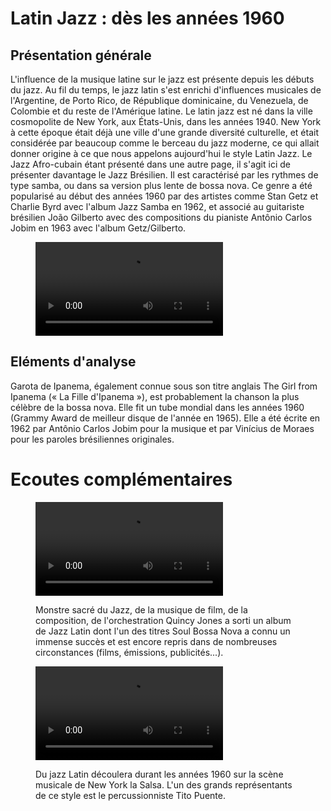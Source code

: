 # Latin Jazz : dès les années 1960

## Présentation générale
L'influence de la musique latine sur le jazz est présente depuis les débuts du jazz. Au fil du temps, le jazz latin s'est enrichi d'influences musicales de l'Argentine, de Porto Rico, de République dominicaine, du Venezuela, de Colombie et du reste de l'Amérique latine.
Le latin jazz est né dans la ville cosmopolite de New York, aux États-Unis, dans les années 1940. New York à cette époque était déjà une ville d'une grande diversité culturelle, et était considérée par beaucoup comme le berceau du jazz moderne, ce qui allait donner origine à ce que nous appelons aujourd'hui le style Latin Jazz.
Le Jazz Afro-cubain étant présenté dans une autre page, il s'agit ici de présenter davantage le Jazz Brésilien. Il est caractérisé par les rythmes de type samba, ou dans sa version plus lente de bossa nova. Ce genre a été popularisé au début des années 1960 par des artistes comme Stan Getz et Charlie Byrd avec l'album Jazz Samba en 1962, et associé au guitariste brésilien João Gilberto avec des compositions du pianiste Antônio Carlos Jobim en 1963 avec l'album Getz/Gilberto.

<figure class="app-frame fusions text-align-center" data-title="The Girl From Ipanema - Getz/Gilberto">
  <video src="assets/images/The-Girl-From-Ipanema.mp4" controls>
</figure>

## Eléments d'analyse
Garota de Ipanema, également connue sous son titre anglais The Girl from Ipanema (« La Fille d'Ipanema »), est probablement la chanson la plus célèbre de la bossa nova. Elle fit un tube mondial dans les années 1960 (Grammy Award de meilleur disque de l'année en 1965). Elle a été écrite en 1962 par Antônio Carlos Jobim pour la musique et par Vinícius de Moraes pour les paroles brésiliennes originales. 

# Ecoutes complémentaires
<div class="encarts">
<figure class="app-frame encart text-align-center fusions" data-title="Soul Bossa Nova - Quincy Jones">
    <video controls src="assets/images/Quincy-Jones--SOUL-BOSSA-NOVA.mp4"></video>
  <p>
   Monstre sacré du Jazz, de la musique de film, de la composition, de l'orchestration Quincy Jones a sorti un album de Jazz Latin dont l'un des titres Soul Bossa Nova a connu un immense succès et est encore repris dans de nombreuses circonstances (films, émissions, publicités...).
  </p>
</figure>
<figure class="app-frame encart text-align-center fusions" data-title="Oye Cómo Va - Tito Puente">
  <video controls src="assets/images/Tito Puente - Oye Cómo Va (Audio Oficial).mp4"></video>
  <p>
    Du jazz Latin découlera durant les années 1960 sur la scène musicale de New York la Salsa. L'un des grands représentants de ce style est le percussionniste Tito Puente.
  </p>
</figure>
</div>



